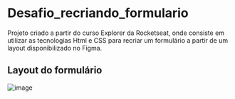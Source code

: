 # Desafio_recriando_formulario

Projeto criado a partir do curso Explorer da Rocketseat, onde consiste em utilizar as tecnologias Html e CSS para recriar um formulário a partir de um layout disponibilizado no Figma.

<h2> Layout do formulário </h2>

![image](https://user-images.githubusercontent.com/71336555/226150858-b37f5dab-be38-4d06-b19e-923f64b1a40e.png)
